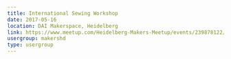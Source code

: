 ```yaml
---
title: International Sewing Workshop
date: 2017-05-16
location: DAI Makerspace, Heidelberg
link: https://www.meetup.com/Heidelberg-Makers-Meetup/events/239878122/
usergroup: makershd
type: usergroup
---
```

